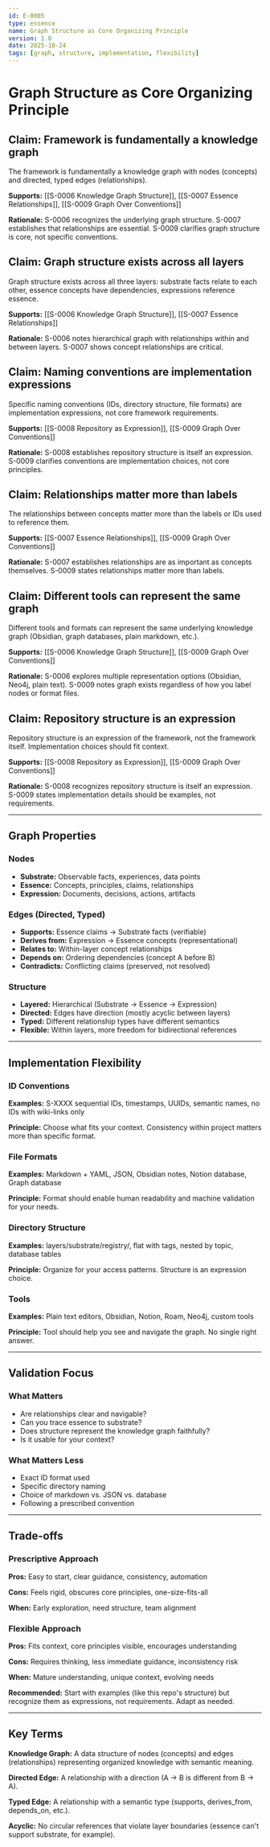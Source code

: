 ```yaml
---
id: E-0005
type: essence
name: Graph Structure as Core Organizing Principle
version: 1.0
date: 2025-10-24
tags: [graph, structure, implementation, flexibility]
---
```


# Graph Structure as Core Organizing Principle

## Claim: Framework is fundamentally a knowledge graph

The framework is fundamentally a knowledge graph with nodes (concepts) and directed, typed edges (relationships).

**Supports:** [[S-0006 Knowledge Graph Structure]], [[S-0007 Essence Relationships]], [[S-0009 Graph Over Conventions]]

**Rationale:** S-0006 recognizes the underlying graph structure. S-0007 establishes that relationships are essential. S-0009 clarifies graph structure is core, not specific conventions.

## Claim: Graph structure exists across all layers

Graph structure exists across all three layers: substrate facts relate to each other, essence concepts have dependencies, expressions reference essence.

**Supports:** [[S-0006 Knowledge Graph Structure]], [[S-0007 Essence Relationships]]

**Rationale:** S-0006 notes hierarchical graph with relationships within and between layers. S-0007 shows concept relationships are critical.

## Claim: Naming conventions are implementation expressions

Specific naming conventions (IDs, directory structure, file formats) are implementation expressions, not core framework requirements.

**Supports:** [[S-0008 Repository as Expression]], [[S-0009 Graph Over Conventions]]

**Rationale:** S-0008 establishes repository structure is itself an expression. S-0009 clarifies conventions are implementation choices, not core principles.

## Claim: Relationships matter more than labels

The relationships between concepts matter more than the labels or IDs used to reference them.

**Supports:** [[S-0007 Essence Relationships]], [[S-0009 Graph Over Conventions]]

**Rationale:** S-0007 establishes relationships are as important as concepts themselves. S-0009 states relationships matter more than labels.

## Claim: Different tools can represent the same graph

Different tools and formats can represent the same underlying knowledge graph (Obsidian, graph databases, plain markdown, etc.).

**Supports:** [[S-0006 Knowledge Graph Structure]], [[S-0009 Graph Over Conventions]]

**Rationale:** S-0006 explores multiple representation options (Obsidian, Neo4j, plain text). S-0009 notes graph exists regardless of how you label nodes or format files.

## Claim: Repository structure is an expression

Repository structure is an expression of the framework, not the framework itself. Implementation choices should fit context.

**Supports:** [[S-0008 Repository as Expression]], [[S-0009 Graph Over Conventions]]

**Rationale:** S-0008 recognizes repository structure is itself an expression. S-0009 states implementation details should be examples, not requirements.

---

## Graph Properties

### Nodes
- **Substrate:** Observable facts, experiences, data points
- **Essence:** Concepts, principles, claims, relationships
- **Expression:** Documents, decisions, actions, artifacts

### Edges (Directed, Typed)
- **Supports:** Essence claims → Substrate facts (verifiable)
- **Derives from:** Expression → Essence concepts (representational)
- **Relates to:** Within-layer concept relationships
- **Depends on:** Ordering dependencies (concept A before B)
- **Contradicts:** Conflicting claims (preserved, not resolved)

### Structure
- **Layered:** Hierarchical (Substrate → Essence → Expression)
- **Directed:** Edges have direction (mostly acyclic between layers)
- **Typed:** Different relationship types have different semantics
- **Flexible:** Within layers, more freedom for bidirectional references

---

## Implementation Flexibility

### ID Conventions
**Examples:** S-XXXX sequential IDs, timestamps, UUIDs, semantic names, no IDs with wiki-links only

**Principle:** Choose what fits your context. Consistency within project matters more than specific format.

### File Formats
**Examples:** Markdown + YAML, JSON, Obsidian notes, Notion database, Graph database

**Principle:** Format should enable human readability and machine validation for your needs.

### Directory Structure
**Examples:** layers/substrate/registry/, flat with tags, nested by topic, database tables

**Principle:** Organize for your access patterns. Structure is an expression choice.

### Tools
**Examples:** Plain text editors, Obsidian, Notion, Roam, Neo4j, custom tools

**Principle:** Tool should help you see and navigate the graph. No single right answer.

---

## Validation Focus

### What Matters
- Are relationships clear and navigable?
- Can you trace essence to substrate?
- Does structure represent the knowledge graph faithfully?
- Is it usable for your context?

### What Matters Less
- Exact ID format used
- Specific directory naming
- Choice of markdown vs. JSON vs. database
- Following a prescribed convention

---

## Trade-offs

### Prescriptive Approach
**Pros:** Easy to start, clear guidance, consistency, automation

**Cons:** Feels rigid, obscures core principles, one-size-fits-all

**When:** Early exploration, need structure, team alignment

### Flexible Approach
**Pros:** Fits context, core principles visible, encourages understanding

**Cons:** Requires thinking, less immediate guidance, inconsistency risk

**When:** Mature understanding, unique context, evolving needs

**Recommended:** Start with examples (like this repo's structure) but recognize them as expressions, not requirements. Adapt as needed.

---

## Key Terms

**Knowledge Graph:** A data structure of nodes (concepts) and edges (relationships) representing organized knowledge with semantic meaning.

**Directed Edge:** A relationship with a direction (A → B is different from B → A).

**Typed Edge:** A relationship with a semantic type (supports, derives_from, depends_on, etc.).

**Acyclic:** No circular references that violate layer boundaries (essence can't support substrate, for example).

